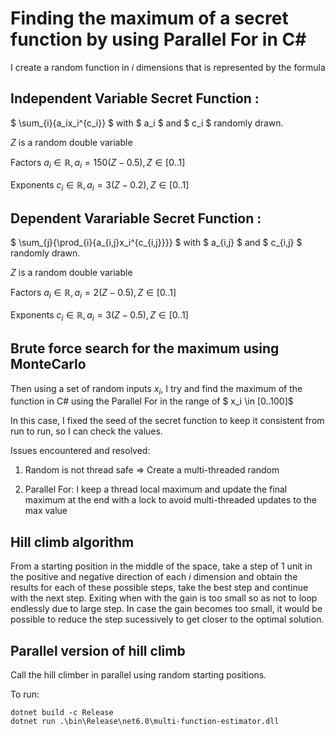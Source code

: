 # Finding the maximum of a secret function by using Parallel For in C#

I create a random function in $i$ dimensions that is represented by the formula

## Independent Variable Secret Function : 
$ \sum_{i}{a_ix_i^{c_i}} $
with $ a_i $ and $ c_i $ randomly drawn. 

$Z$ is a random double variable

Factors $a_i \in \mathbb{R}, a_i = 150(Z - 0.5), Z \in [0..1]$ 

Exponents $c_i \in \mathbb{R}, a_i = 3(Z - 0.2), Z \in [0..1]$

## Dependent Varariable Secret Function : 

$ \sum_{j}{\prod_{i}{a_{i,j}x_i^{c_{i,j}}}} $
with $ a_{i,j} $ and $ c_{i,j} $ randomly drawn. 

$Z$ is a random double variable

Factors $a_i \in \mathbb{R}, a_i = 2(Z - 0.5), Z \in [0..1]$ 

Exponents $c_i \in \mathbb{R}, a_i = 3(Z - 0.5), Z \in [0..1]$

## Brute force search for the maximum using MonteCarlo 

Then using a set of random inputs $x_i$, I try and find the maximum of the function in C# using the Parallel For in the range of $ x_i \in [0..100]$

In this case, I fixed the seed of the secret function to keep it consistent from run to run, so I can check the values. 

Issues encountered and resolved:

1) Random is not thread safe => Create a multi-threaded random

2) Parallel For: I keep a thread local maximum and update the final maximum at the end with a lock to avoid multi-threaded updates to the max value

## Hill climb algorithm 

From a starting position in the middle of the space, take a step of 1 unit in the positive and negative direction of each $i$ dimension and obtain the results for each of these possible steps, take the best step and continue with the next step. Exiting when with the gain is too small so as not to loop endlessly due to large step. In case the gain becomes too small, it would be possible to reduce the step sucessively to get closer to the optimal solution. 

## Parallel version of hill climb

Call the hill climber in parallel using random starting positions. 


To run: 
```
dotnet build -c Release
dotnet run .\bin\Release\net6.0\multi-function-estimator.dll
```
